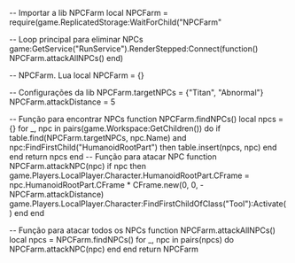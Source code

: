 
-- Importar a lib NPCFarm
 local NPCFarm = require(game.ReplicatedStorage:WaitForChild("NPCFarm"

 -- Loop principal para eliminar NPCs
  game:GetService("RunService").RenderStepped:Connect(function()
     NPCFarm.attackAllNPCs() 
end)

-- NPCFarm. Lua
local NPCFarm = {}

-- Configurações da lib
NPCFarm.targetNPCs = {"Titan", "Abnormal"}
NPCFarm.attackDistance = 5

-- Função para encontrar NPCs
function NPCFarm.findNPCs()
    local npcs = {}
    for _, npc in pairs(game.Workspace:GetChildren()) do
        if table.find(NPCFarm.targetNPCs, npc.Name) and npc:FindFirstChild("HumanoidRootPart") then
            table.insert(npcs, npc)
        end
    end
    return npcs
end
-- Função para atacar NPC
function NPCFarm.attackNPC(npc)
    if npc then
        game.Players.LocalPlayer.Character.HumanoidRootPart.CFrame = npc.HumanoidRootPart.CFrame * CFrame.new(0, 0, -NPCFarm.attackDistance)
        game.Players.LocalPlayer.Character:FindFirstChildOfClass("Tool"):Activate()
    end
end

-- Função para atacar todos os NPCs
function NPCFarm.attackAllNPCs()
    local npcs = NPCFarm.findNPCs()
    for _, npc in pairs(npcs) do
        NPCFarm.attackNPC(npc)
    end
end
return NPCFarm
